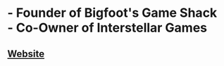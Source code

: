 

<div align="left">

  <h1>- Founder of Bigfoot's Game Shack <br>
  - Co-Owner of Interstellar Games</h1>
  <h2><a href="https://bgs.pages.dev">Website</a></h2>
